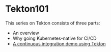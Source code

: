 # Tekton101

This series on Tekton consists of three parts:
* An overview
* Why going Kubernetes-native for CI/CD
* [A continuous integration demo using Tekton](https://github.com/dewan-ahmed/blob/master/Tekton101/1%20-%20Tekton%20CI%20Demo.md)
